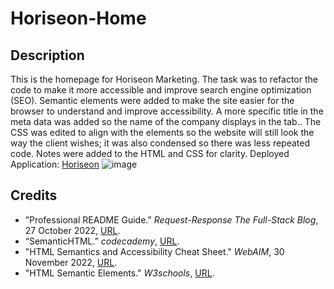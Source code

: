 # Horiseon-Home
## Description
This is the homepage for Horiseon Marketing.  The task was to refactor the code to make it more accessible and improve search engine optimization (SEO). Semantic elements were added to make the site easier for the browser to understand and improve accessibility.  A more specific title in the meta data was added so the name of the company displays in the tab.. The CSS was edited to align with the elements so the website will still look the way the client wishes; it was also condensed so there was less repeated code.  Notes were added to the HTML and CSS  for clarity.
Deployed Application: [Horiseon](https://captianbeau.github.io/Horiseon-Home/#marketing)
![image](https://github.com/Captianbeau/Horiseon-Home/assets/18182124/a719e0b2-354b-44d5-bba0-2542cc5c00bb)

## Credits
- ”Professional README Guide.” *Request-Response The Full-Stack Blog*, 27 October 2022, [URL](https://coding-boot-camp.github.io/full-stack/github/professional-readme-guide).
- “SemanticHTML.” *codecademy*, [URL](https://www.codecademy.com/learn/learn-html/modules/learn-semantic-html/cheatsheet).
- "HTML Semantics and Accessibility Cheat Sheet." *WebAIM*, 30 November 2022, [URL](https://webaim.org/resources/htmlcheatsheet/).
- "HTML Semantic Elements." *W3schools*, [URL](https://www.w3schools.com/html/html5_semantic_elements.asp).

